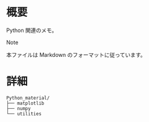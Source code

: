 # 概要

Python 関連のメモ。

> [!NOTE]
> 本ファイルは Markdown のフォーマットに従っています。

# 詳細
```
Python_material/
├── matplotlib
├── numpy
└── utilities
```

